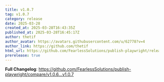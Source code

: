 ```yaml
---
title: v1.0.7
tag: v1.0.7
category: release
date: 2025-03-28
created_at: 2025-03-28T16:43:35Z
published_at: 2025-03-28T16:45:17Z
author: thetif
author_avatar: https://avatars.githubusercontent.com/u/62778?v=4
author_link: https://github.com/thetif
html_url: https://github.com/FearlessSolutions/publish-playwright/releases/tag/v1.0.7
prerelease: true
---
```


**Full Changelog**: https://github.com/FearlessSolutions/publish-playwright/compare/v1.0.6...v1.0.7

